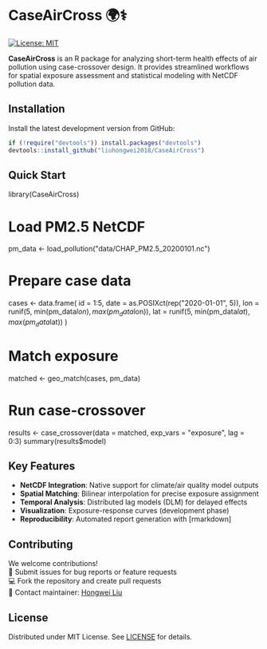 # CaseAirCross 🌍⚕️

[![License: MIT](https://img.shields.io/badge/License-MIT-yellow.svg)](https://opensource.org/licenses/MIT)

**CaseAirCross** is an R package for analyzing short-term health effects of air pollution using case-crossover design. It provides streamlined workflows for spatial exposure assessment and statistical modeling with NetCDF pollution data.

## Installation

Install the latest development version from GitHub:
```r
if (!require("devtools")) install.packages("devtools")
devtools::install_github("liuhongwei2018/CaseAirCross")
```

## Quick Start

library(CaseAirCross)

# Load PM2.5 NetCDF
pm_data <- load_pollution("data/CHAP_PM2.5_20200101.nc")

# Prepare case data
cases <- data.frame(
  id = 1:5,
  date = as.POSIXct(rep("2020-01-01", 5)),
  lon = runif(5, min(pm_data$lon), max(pm_data$lon)),
  lat = runif(5, min(pm_data$lat), max(pm_data$lat))
)

# Match exposure
matched <- geo_match(cases, pm_data)

# Run case-crossover
results <- case_crossover(data = matched, exp_vars = "exposure", lag = 0:3)
summary(results$model)


## Key Features
- **NetCDF Integration**: Native support for climate/air quality model outputs
- **Spatial Matching**: Bilinear interpolation for precise exposure assignment
- **Temporal Analysis**: Distributed lag models (DLM) for delayed effects
- **Visualization**: Exposure-response curves (development phase)
- **Reproducibility**: Automated report generation with [rmarkdown]

## Contributing

We welcome contributions!  
🔧 Submit issues for bug reports or feature requests  
💻 Fork the repository and create pull requests  
📧 Contact maintainer: [Hongwei Liu](mailto:liuhongwei@zzu.edu.cn)

## License
Distributed under MIT License. See [LICENSE](LICENSE) for details.
